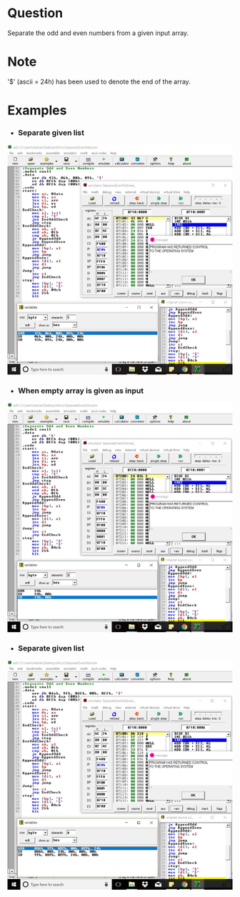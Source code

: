 # Question
Separate the odd and even numbers from a given input array.

# Note
'$' (ascii = 24h) has been used to denote the end of the array.

# Examples
* ### Separate given list
![ex1](ex1.JPG) <br/>

* ### When empty array is given as input
![ex2](ex2.JPG) <br/>

* ### Separate given list
![ex3](ex3.JPG) <br/>
